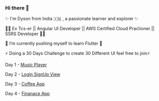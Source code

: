 ### Hi there 👋

✨ I'm Dyson from India 🇮🇳 , a passionate learner and explorer ✨

🧑‍💻 Ex Tcs-er || Angular UI Developer || AWS Certified Cloud Practioner  || SSRS Developer 🧑‍💻

🌱 I’m currently pushing myself to learn Flutter 🌱

⚡ Doing a 30 Days Challenge to create 30 Different UI feel free to join⚡ 

Day 1 - [Music Player](https://github.com/DysonThomas/Music-Player-UI)

Day 2 - [Login SignUp View](https://github.com/DysonThomas/Login-UI)

Day 3 - [Coffee App](https://github.com/DysonThomas/CoffeeMart)

Day 4 - [Finanace App](https://github.com/DysonThomas/Finance-App)




